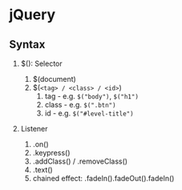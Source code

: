# jQuery

## Syntax

1. $(): Selector

   1. $(document)
   2. $(`<tag> / <class> / <id>`)
      1. tag - e.g. `$("body")`, `$("h1")`
      2. class - e.g. `$(".btn")`
      3. id - e.g. `$("#level-title")`

2. Listener
   1. .on()
   2. .keypress()
   3. .addClass() / .removeClass()
   4. .text()
   5. chained effect: .fadeIn().fadeOut().fadeIn()

